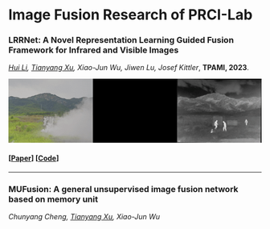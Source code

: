# Image Fusion Research of PRCI-Lab

### LRRNet: A Novel Representation Learning Guided Fusion Framework for Infrared and Visible Images
*[Hui Li](https://hli1221.github.io/), [Tianyang Xu](https://xu-tianyang.github.io/), Xiao-Jun Wu, Jiwen Lu, Josef Kittler*, **TPAMI, 2023**.

<img src="https://github.com/hli1221/imagefusion-LRRNet/blob/main/framework/fusion.gif" width="600">

#### [[Paper](https://doi.org/10.1109/TPAMI.2023.3268209)]  [[Code](https://github.com/hli1221/imagefusion-LRRNet)]
---

### MUFusion: A general unsupervised image fusion network based on memory unit
*Chunyang Cheng, [Tianyang Xu](https://xu-tianyang.github.io/), Xiao-Jun Wu*
